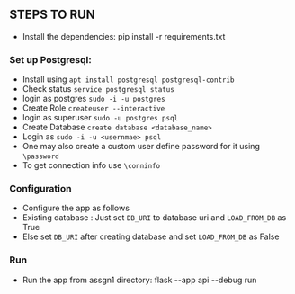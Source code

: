 ## STEPS TO RUN
- Install the dependencies: pip install -r requirements.txt

### Set up Postgresql:
- Install using `apt install postgresql postgresql-contrib`
- Check status `service postgresql status`
- login as postgres `sudo -i -u postgres`
- Create Role `createuser --interactive`
- login as superuser `sudo -u postgres psql`
- Create Database `create database <database_name>`
- Login as `sudo -i -u <usernmae> psql`
- One may also create a custom user define password for it using `\password`
- To get connection info use `\conninfo`

### Configuration
- Configure the app as follows 
- Existing database : Just set `DB_URI` to database uri and `LOAD_FROM_DB` as True
- Else set `DB_URI` after creating database and set  `LOAD_FROM_DB` as False

### Run
- Run the app from assgn1 directory: flask --app api --debug run
